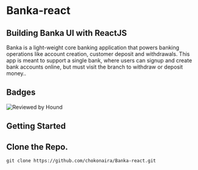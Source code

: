 # Banka-react
Building Banka UI with ReactJS
------------
Banka is a light-weight core banking application that powers banking operations like account creation, customer deposit and withdrawals. This app is meant to support a single bank, where users can signup and create bank accounts online, but must visit the branch to withdraw or deposit money..

## Badges
![Reviewed by Hound](https://img.shields.io/badge/Reviewed_by-Hound-yellow.svg)

## Getting Started
Clone the Repo.
------------
`git clone https://github.com/chokonaira/Banka-react.git`